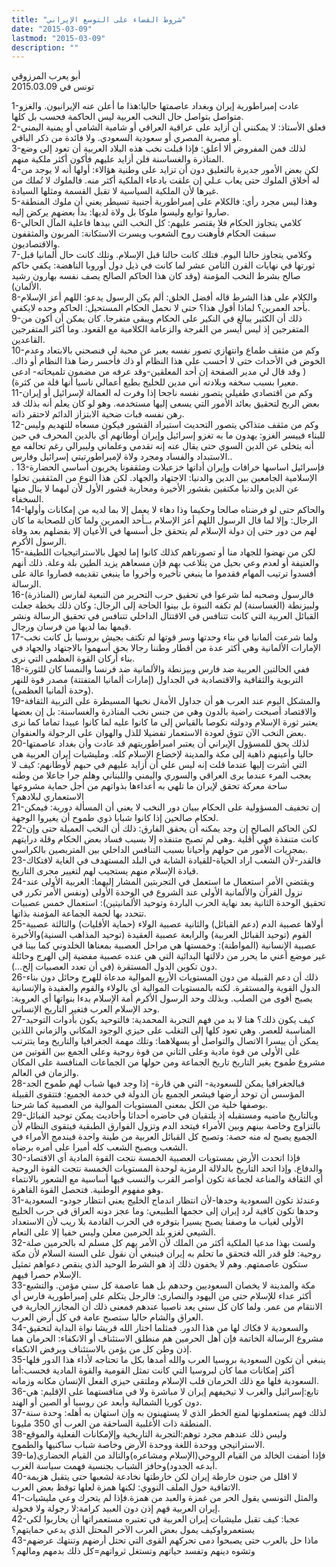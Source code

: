 ```yaml
---
title: "شروط القضاء على التوسع الإيراني"
date: "2015-03-09"
lastmod: "2015-03-09"
description: ""
---
```

أبو يعرب المرزوقي  
تونس في 2015.03.09

1-عادت إمبراطورية إيران وبغداد عاصمتها حاليا:هذا ما أعلن عنه الإيرانيون. والغزو متواصل بتواصل حال النخب العربية ليس الحاكمة فحسب بل كلها.  
2-فعلق الأستاذ: لا يمكنني أن أزايد على عراقية العراقي أو شامية الشامي أو يمنية اليمني أو مصرية المصري أو سعودية السعودي. ولا فائدة من ذكر الباقي.  
3-لذلك فمن المفروض ألا أعلق: فإذا قبلت نخب هذه البلاد العربية أن تعود إلى وضع المناذرة والغساسنة فلن أزايد عليهم فأكون أكثر ملكية منهم.  
4-لكن بعض الأمور جديرة بالتعليق دون أن تزايد على وطنية هؤالاء: أولها أنه لا يوجد من له أخلاق الملوك حتى يعاب عـلي إن علقت بادعاء الملكية أكثر منه. فالملوك لا تُملك من غيرها لأن الملكية السياسية لا تقبل القسمة ومثلها السيادة.  
5-وهذا ليس مجرد رأي: فالكلام على إمبراطورية أجنبية تسيطر يعني أن ملوك المنطقة صاروا توابع وليسوا ملوكا بل ولاة لديها: بدأ بعضهم يركض إليه.  
6-كلامي يتجاوز الحكام فلا يقتصر عليهم: كل النخب التي بيدها فاعلية المآل الحالي سبقت الحكام فأوهنت روح الشعوب ويسرت الاستكانة: المربون والمثقفون والاقتصاديون.  
7-وكلامي يتجاوز حالنا اليوم. فتلك كانت حالنا قبل الإسلام. وتلك كانت حال ألمانيا قبل ثورتها في نهايات القرن الثامن عشر لما كانت في ذيل دول أوروبا الناهضة: يكفي حاكم صالح بشرط النخب المؤمنة (وقد كان هذا الحاكم الصالح يصف نفسه بهارون رشيد الألمان).  
8-والكلام على هذا الشرط قاله أفضل الخلق: ألم يكن الرسول يدعو: اللهم أعز الإسلام بأحد العمرين؟ لماذا أقول هذا؟ حتى لا نحمل الحكام المستحيل: الحاكم وحده لايكفي.  
9-ذلك أن الكثير يبالغ في النكير على الحكام ويبقى متفرجا. كان يمكن أن أكون من المتفرجين إذ ليس أيسر من الفرجة والزعامة الكلامية مع القعود. وما أكثر المتفرجين القاعدين.  
10-وكم من مثقف طماع وانتهازي تصور نفسه يعبر عن محبة لي فنصحني بالابتعاد وعدم الخوض في الأحداث حتى لا أحسب على هذا النظام أو ذك فأخسر رضا هذا النظام أو ذاك. ( وقد قال لي مدير الصفحة إن أحد المعلقين-وقد عرفه من مضمون تلميحاته- ادعى معيرا بسبب سخفه وبلادته أني مدين للخليج بطبع أعمالي ناسيا أنها قلة من كثرة).  
11-وكم من اقتصادي طفيلي يتصور نفسه ناجحا إذا وفرت له العمالة لإسرائيل أو إيران بعض الربح لتحقيق بعائد الأمور التي يسعى إليها مستخدمه. وهو لو كان يعلم أنه بذلك قد رهن نفسه فبات ضحية الابتزاز الدائم لاحتقر ذاته.  
12-وكم من مثقف متذاكي يتصور التحديث استيراد القشور فيكون مسعاه للتهديم وليس للبناء فييسر الغزو: يهدون ما به تغزو إسرائيل وإيران أوطانهم أي بالدين المحرف في حين أنه يتخلى عن الدين السوي حتى يقال عنه إنه تقدمي وعلماني وليبرالي رغم تحالفه مع الاستبداد والفساد ومجرد ولاة لإمبراطورتيتي إسرائيل وفارس..  
. 13-فإسرائيل اساسها خرافات وإيران أداتها خزعبلات ومثقفونا يخربون أساسي الحضارة الإسلامية الجامعين بين الدين والدنيا: الاجتهاد والجهاد. لكن هذا النوع من المثقفين تخلوا عن الدين والدنيا مكتفين بقشور الأخيرة ومحاربة قشور الأول لأن لبهما لا ينال منها السخفاء.  
14-والحاكم حتى لو فرضناه صالحا وحكيما وذا دهاء لا يعمل إلا بما لديه من إمكانات وأولها الرجال: وإلا لما قال الرسول اللهم أعز الإسلام بــأحد العمرين ولما كان للصحابة ما كان لهم من دور حتى إن دولة الإسلام لم يتحقق جل أسسها في الأعيان إلا بفضلهم بعد وفاة الرسول الأكرم.  
15-لكن من نهضوا للجهاد منا أو تصورناهم كذلك كانوا إما لجهل بالاستراتيجيات اللطيفة والعنيفة أو لعدم وعي بحيل من يتلاعب بهم فإن مسعاهم يزيد الطين بلة وعلة. ذلك أنهم أفسدوا ترتيب المهام فقدموا ما ينبغي تأخيره وأخروا ما ينبغي تقديمه فصاروا عالة على الرسالة.  
16-فالرسول وصحبه لما شرعوا في تحقيق حرب التحرير من التبعية لفارس (المناذرة) ولبيزنطة (الغساسنة) لم تكفه النبوة بل بينوا الحاجة إلى الرجال: وكان ذلك بخطة جعلت القبائل العربية التي كانت تتنافس في الاقتتال الداخلي تتنافس في تحقيق الرسالة ونشر قيمها بما لديها من فرسان ورجال.  
17-ولما شرعت ألمانيا في بناء وحدتها وسر قوتها لم تكتف بجيش بروسيا بل كانت نخب الإمارات الألمانية وهي أكثر عدة من أقطار وطننا رجالا بحق أسهموا بالاجتهاد والجهاد في بناء أركان القوة العظمى التي نرى.  
18-ففي الحالتين العربية ضد فارس وبيزنطة والألمانية ضد فرنسا والنمسا كان للثورة التربوية والثقافية والاقتصادية في الجداول (إمارات ألمانيا المتفتتة) مصدر قوة للنهر (وحدة ألمانيا العظمى).  
19-والمشكل اليوم عند العرب هو أن جداول الأمةل نخبها المسيطرة على التربية الثقافة والاقتصاد أصبحت راضية بالدون وهي من جنس نخب المناذرة والغساسنة: بل إن بعضها يعتبر ثورة الإسلام ودولته نكوصا بالقياس إلى ما كانوا عليه لما كانوا عبيدا تماما كما نرى بعض النخب الآن تتوق لعودة الاستعمار تفضيلا للذل والهوان على الرجولة والعنفوان.  
20-لذلك يحق للمسؤول الإيراني أن يعتبر امبراطوريتهم قد عادت وأن بغداد عاصمتها حاليا وأعينهم ذاهبة إلى مكة والمدينة لإخضاع الإسلام كله. ومليشيات إيران العربية هي التي أشرت إليها عندما قلت إنه ليس علي أن أزايد عليهم في حبهم لأوطانهم: كيف لا يعجب المرء عندما يرى العراقي والسوري واليمني واللبناني وهلم جرا جاعلا من وطنه ساحة معركة تحقق لإيران ما تلهي به أعداءها بذواتهم من أجل حماية مشروعها الاستعماري لبلادهم؟  
21-إن تخفيف المسؤولية على الحكام ببيان دور النخب لا يعني أن المسألة دورية: فيمكن لحكام صالحين إذا كانوا شبابا ذوي طموح أن يغيروا الوجهة.  
22-لكن الحاكم الصالح إن وجد يمكنه أن يحقق الفارق: ذلك أن النخب العميلة حتى وإن كانت متنفذة فهي أقلية .وهي لم تصبح متنفذه إلا بسبب فساد بعض الحكام وقلة درايتهم بمجريات الأمور من حولهم وأحيانا بسبب التنافس الداخلي بين المتربصين بالكراسي.  
23-فالقدر-لأن الشعب اراد الحياة-للقيادة الشابة في البلد المستهدف في الغاية لافتكاك قيادة الإسلام منهم يستجيب لهم لتغيير مجرى التاريخ.  
24-ويقتضي الأمر استعمال ما استعمل في التجربتين المشار إليهما: العربية الأولى عند نزول القرآن والألمانية الأولى عند الشروع في الوحدة الأولى (ونفس الأمر تكرر في تحقيق الوحدة الثانية بعد نهاية الحرب الباردة وتوحيد الألمانيتين): استعمال خمس عصبيات تتحدد بها لحمة الجماعة المؤمنة بذاتها.  
25-أولاها عصبية الدم (دعم القبائل) والثانية عصبية الولاء (حماية الأقليات) والثالثة عصبية القوم (توحيد القبائل العربية) والرابعة عصبية العقيدة (توحيد المذاهب السنية)والأخيرة عصبية الإنسانية (المواطنة): وخمستها هي مراحل العصبية بمعناها الخلدوني كما بينا في غير موضع أعني ما يحرر من دلالتها البدائية التي هي عنده عصبية مفضية إلى الهرج وحائلة دون تكوين الدول المستقرة (في أن تعدد العصبيات إلخ…).  
26-ذلك أن دعم القبيلة من دون المستويات الأربع الموالية مدعاة للهرج وحائل دون بناء الدول القوية والمستقرة. لكنه بالمستويات الموالية أي بالولاء والقوم والعقيدة والإنسانية يصبح أقوى من الصلب. وبذلك وحد الرسول الأكرم أمة الإسلام بدءا بنواتها أي العروبة: وحد الإسلام العرب فتغير التاريخ الإنساني.  
27-كيف يكون ذلك؟ هنا لا بد من فهم التجربة المحمدية: فالتوحيد يكون بأدوات التوحيد المناسبة للعصر. وهي تعود كلها إلى التغلب على حيزي الوجود المكاني والزماني اللذين يمكن أن ييسرا الاتصال والتواصل أو يسهلاهما: وتلك مهمة الجغرافيا والتاريخ وما يتترتب على الأولى من قوة مادية وعلى الثاني من قوة روحية وعلى الجمع بين القوتين من مشروع طموح يغير التاريخ تاريخ الجماعة ومن حولها من الجماعات المنافسة على المكان والزمان في العالم.  
28-فبالجغرافيا يمكن للسعودية- التي هي قارة- إذا وجد فيها شباب لهم طموح الجد المؤسس أن توحد أرضها فيشعر الجميع بأن الدولة في خدمة الجميع: فتتقوى القبيلة بوصفها خلية من الكل بمعنى المستويات الموالية من العصبية كما شرحنا.  
29-وبالتاريخ ماضيه ومستقبله إذ يلتقيان في حاضره أحداثا وأحاديث يمكن توحيد القبائل بالتزاوج وخاصة بينهم وبين الأمراء فيتحد الدم وتزول الفوارق الطبقية فيتقوى النظام لأن الجميع يصبح له منه حصة: وتصبح كل القبائل العربية من طينة واحدة فيندمج الأمراء في الشعب ويصبح الشعب كله أميرا على أمره برضاه.  
30-فإذا اتحدت الأرض بمستويات العصبية الخمسة نتجت القوة المادية أي الاقتصاد والدفاع. وإذا اتحد التاريخ بالدلالة الرمزية لوحدة المستويات الخمسة نتجت القوة الروحية أي الثقافة والمناعة لجماعة تكون أواصر القرب والنسب فيها أساسية مع الشعور بالانتماء وهو مفهوم الوطنية. فتحصل القوة القاهرة.  
31-وعندئذ تكون السعودية وحدها-لأن انتظار اندماج الخليج يعني انتظار جودو- السعودية وحدها تكون كافية لرد إيران إلى حجمها الطبيعي: وما عجز دونه العراق في حرب الخليج الأولى لغياب ما وصفنا يصبح يسيرا بتوفره في الحرب القادمة بلا ريب لأن الاستعداد الشيعي لغزو بلد الحرمين معلن وليس خفيا إلا على النعام.  
32-ولست بهذا مدعيا الملكية أكثر من الملك لأن الأمر يهم كل مسلم له بالحرمين صلة روحية: فلو قدر الله فتحقق ما تحلم به إيران فينبغي أن نقول على السنة السلام لأن مكة ستكون عاصمتهم. وهم لا يخفون ذلك إذ هو الشرط الوحيد الذي ينقص دعواهم تمثيل الإسلام حصرا فيهم.  
33-مكة والمدينة لا يخصان السعوديين وحدهم بل هما عاصمة كل سني مؤمن. والتشيع أكثر عداء للإسلام حتى من اليهود والنصارى: فالرجل يتكلم على إمبراطورية فارس أي الانتقام من عمر. ولما كان كل سني يعد ناصبيا عندهم فمعنى ذلك أن المجازر الجارية في العراق والشام حاليا ستصبح عامة في كل أرض العرب.  
34-والسعودية لا فكاك لها من هذا الدور. فمثلما اختار الله قريشا نواة البداية لتحقيق مشروع الرسالة الخاتمة فإن أهل الحرمين هم منطلق الاستئناف أو الانكفاء: الحرمان هما إذن وطن كل من يؤمن بالاستئناف ويرفض الانكفاء.  
35-ينبغي أن تكون السعودية بروسيا العرب والله أمدها بكل ما تحتاجه لأداء هذا الدور فلها أكثر إمكانات مما كان لبروسيا التي كانت تمثل القومية والقوة المادية فحسب:أما السعودية فلها مع ذلك الحرمان قلب الإسلام وملتقى حيزي الفعل الإنسان مكانه وزمانه.  
36-تابع:إسرائيل والغرب لا تيخيفهم إيران لا مباشرة ولا في منافستهما على الإقليم: هي دون كوريا الشمالية وأبعد عن روسيا أو الصين أو الهند.  
37-لذلك فهم يستعملونها لمنع الخطر الذي لا يستهينون به وإن استهان به أهله: وحدة سنة المنطقة ذات الأغلبية الساحقة من العرب أي 350 مليونا.  
38-وليس ذلك عندهم مجرد توهم:التجربة التاريخية وإلإمكانات الفعلية والموقع الاستراتيجي ووحدة اللغة ووحدة الأرض وخاصة شباب ساكنيها والطموح.  
39-فإذا أضفت الخالد من القيام الروحي(الإسلام ومشاعره)والتالد من القيام الحضاري(ما أبدعه الجدود)وحافز الشباب بجنسية فهمت سياسة الغرب.  
40-لا اقلل من جنون خارطة إيران لكن خارطتها نخادعة لشعبها حتى يتقبل هزيمة الاتفاقية حول الملف النووي: لكنها همزة لعلها توقظ بعض العرب.  
41-والمثل التونسي يقول الحر من غمزة والعبد من همزة.فإذا لم يتحرك وعي مليشيات إيران العربية فهم إذن دون العبيد كرامة:لا رجولة ولا فحولة.  
42-عجبا: كيف تقبل مليشيات إيران العربية في تعتبره مستعمراتها أن يحاربوا لكي يستعمرواوكيف يمول بعض العرب الآخر المحتل الذي يدعي حمايتهم؟  
43-ماذا حل بالعرب حتى يصبحوا دمى تحركهم القوى التي تحتل أرضهم وتنتهك عرضهم وتشوه دينهم وتفسد حياتهم وتستغل ثرواتهم=كل ذلك بدمهم ومالهم؟

###